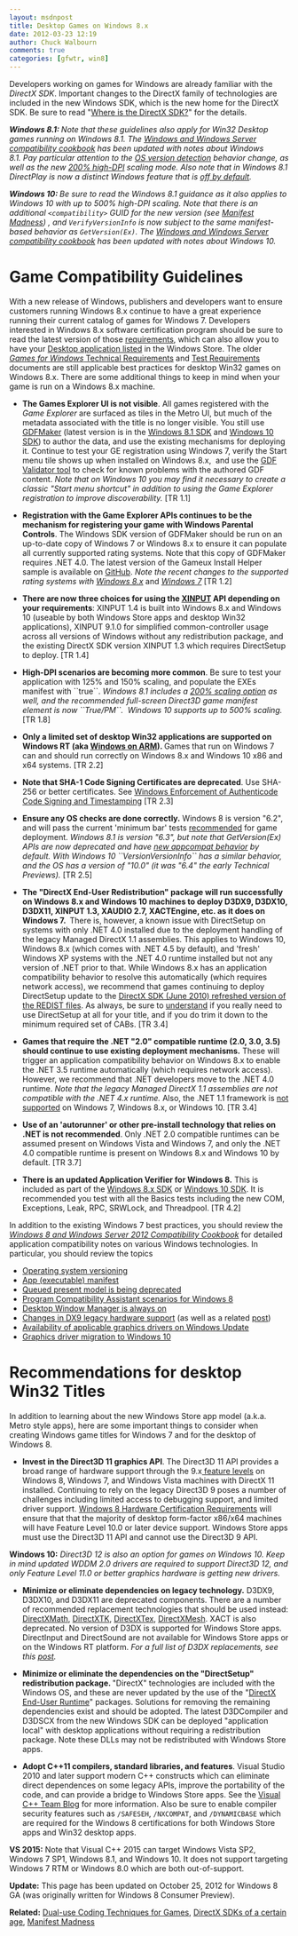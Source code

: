 ```yaml
---
layout: msdnpost
title: Desktop Games on Windows 8.x
date: 2012-03-23 12:19
author: Chuck Walbourn
comments: true
categories: [gfwtr, win8]
---
```

Developers working on games for Windows are already familiar with the <em>DirectX SDK</em>. Important changes to the DirectX family of technologies are included in the new Windows SDK, which is the new home for the DirectX SDK. Be sure to read "<a href="https://walbourn.github.io/where-is-the-directx-sdk/">Where is the DirectX SDK?</a>" for the details.
<!--more-->

<em><strong>Windows 8.1: </strong>Note that these guidelines also apply for Win32 Desktop games running on Windows 8.1. The <a href="https://docs.microsoft.com/en-us/windows/desktop/w8cookbook/windows-8-and-windows-server-8-compatibility-cookbook-portal">Windows and Windows Server compatibility cookbook</a> has been updated with notes about Windows 8.1. Pay particular attention to the <a href="https://docs.microsoft.com/en-us/windows/desktop/w8cookbook/operating-system-version-changes-in-windows-8-1">OS version detection</a> behavior change, as well as the new <a href="https://docs.microsoft.com/en-us/windows/desktop/w8cookbook/high-dpi-for-desktop-apps-in-windows-8-1">200% high-DPI</a> scaling mode. Also note that in Windows 8.1 DirectPlay is now a distinct Windows feature that is <a href="https://docs.microsoft.com/en-us/windows/desktop/w8cookbook/windows-components-installed-on-demand">off by default</a>.</em>

<em><strong>Windows 10: </strong>Be sure to read the Windows 8.1 guidance as it also applies to Windows 10 with up to 500% high-DPI scaling. Note that there is an additional ``<compatibility>`` GUID for the new version (see <a href="https://walbourn.github.io/manifest-madness/">Manifest Madness</a>) , and <code>VerifyVersionInfo</code> is now subject to the same manifest-based behavior as <code>GetVersion(Ex)</code>. The <a href="https://docs.microsoft.com/en-us/windows/desktop/w8cookbook/windows-8-and-windows-server-8-compatibility-cookbook-portal"><em>Windows and Windows Server compatibility cookbook</em></a><em> has been updated with notes about Windows 10.</em></em>

<h1><strong>Game Compatibility Guidelines</strong></h1>

With a new release of Windows, publishers and developers want to ensure customers running Windows 8.x continue to have a great experience running their current catalog of games for Windows 7. Developers interested in Windows 8.x software certification program should be sure to read the latest version of those <a href="http://go.microsoft.com/fwlink/p/?LinkID=237298">requirements</a>, which can also allow you to have your <a href="">Desktop application listed</a> in the Windows Store. The older <a href="https://docs.microsoft.com/en-us/windows/desktop/DxTechArts/games-for-windows-technical-requirements-1-1-0006"><em>Games for Windows</em> Technical Requirements</a> and <a href="https://docs.microsoft.com/en-us/windows/desktop/DxTechArts/games-for-windows-test-requirements-1-0-0006">Test Requirements</a> documents are still applicable best practices for desktop Win32 games on Windows 8.x. There are some additional things to keep in mind when your game is run on a Windows 8.x machine.

<ul>
 	<li><strong>The Games Explorer UI is not visible</strong>. All games registered with the <em>Game Explorer</em> are surfaced as tiles in the Metro UI, but much of the metadata associated with the title is no longer visible. You still use <a href="https://walbourn.github.io/windows-8-release-preview-and-gdfs/">GDFMaker</a> (latest version is in the <a href="http://go.microsoft.com/fwlink/?LinkID=323507">Windows 8.1 SDK</a> and <a href="https://developer.microsoft.com/en-US/windows/downloads/windows-10-sdk">Windows 10 SDK</a>) to author the data, and use the existing mechanisms for deploying it. Continue to test your GE registration using Windows 7, verify the Start menu tile shows up when installed on Windows 8.x,  and use the <a href="https://github.com/walbourn/directx-sdk-samples/tree/master/GDFTrace">GDF Validator tool</a> to check for known problems with the authored GDF content. <em>Note that on Windows 10 you may find it necessary to create a classic "Start menu shortcut" in addition to using the Game Explorer registration to improve discoverability.</em> [TR 1.1]</li>
</ul>

<ul>
 	<li><strong>Registration with the Game Explorer APIs continues to be the mechanism for registering your game with Windows Parental Controls</strong>. The Windows SDK version of GDFMaker should be run on an up-to-date copy of Windows 7 or Windows 8.x to ensure it can populate all currently supported rating systems. Note that this copy of GDFMaker requires .NET 4.0. The latest version of the Gameux Install Helper sample is available on <a href="https://github.com/walbourn/directx-sdk-samples/tree/master/InstallHelpers/GameuxInstallHelper">GitHub</a>. <em>Note the recent changes to the supported rating systems with <a href="https://walbourn.github.io/windows-8-release-preview-and-gdfs/">Windows 8.x</a> </em>and <em><a href="http://support.microsoft.com/kb/2773072">Windows 7</a> </em>[TR 1.2]</li>
</ul>

<ul>
 	<li><strong>There are now three choices for using the </strong><a href="https://walbourn.github.io/xinput-and-windows-8/"><strong>XINPUT</strong></a><strong> API depending on your requirements</strong>: XINPUT 1.4 is built into Windows 8.x and Windows 10 (useable by both Windows Store apps and desktop Win32 applications), XINPUT 9.1.0 for simplified common-controller usage across all versions of Windows without any redistribution package, and the existing DirectX SDK version XINPUT 1.3 which requires DirectSetup to deploy. [TR 1.4]</li>
</ul>

<ul>
 	<li><strong>High-DPI scenarios are becoming more common</strong>. Be sure to test your application with 125% and 150% scaling, and populate the EXEs manifest with ``<dpiAware>true</dpiAware>``. <em>Windows 8.1 includes a <a href="http://go.microsoft.com/fwlink/p/?LinkID=307061">200% scaling option</a> as well, and the recommended full-screen Direct3D game manifest element is now ``<dpiAware>True/PM</dpiAware>``.  Windows 10 supports up to 500% scaling. </em>[TR 1.8]</li>
</ul>

<ul>
 	<li><strong>Only a limited set of desktop Win32 applications are supported on Windows RT (aka <a href="https://channel9.msdn.com/posts/Building-Windows-for-the-ARM-processor-architecture">Windows on ARM</a>). </strong>Games that run on Windows 7 can and should run correctly on Windows 8.x and Windows 10 x86 and x64 systems. [TR 2.2]</li>
</ul>

<ul>
 	<li><strong>Note that SHA-1 Code Signing Certificates are deprecated</strong>. Use SHA-256 or better certificates. See <a href="https://aka.ms/sha1">Windows Enforcement of Authenticode Code Signing and Timestamping</a> [TR 2.3]</li>
</ul>

<ul>
 	<li><strong>Ensure any OS checks are done correctly.</strong> Windows 8 is version "6.2", and will pass the current 'minimum bar' tests <a href="https://walbourn.github.io/whats-in-a-version-number/">recommended</a> for game deployment. <em>Windows 8.1 is version "6.3", but note that GetVersion(Ex) APIs are now deprecated and have <a href="https://docs.microsoft.com/en-us/windows/desktop/w8cookbook/operating-system-version-changes-in-windows-8-1">new appcompat behavior</a> by default. With Windows 10 ``VersionVersionInfo`` has a similar behavior, and the OS has a version of "10.0" (it was "6.4" the early Technical Previews).</em> [TR 2.5]</li>
</ul>

<ul>
 	<li><strong>The "DirectX End-User Redistribution" package will run successfully on Windows 8.x and Windows 10 machines to deploy D3DX9, D3DX10, D3DX11, XINPUT 1.3, XAUDIO 2.7, XACTEngine, etc. as it does on Windows 7. </strong> There is, however, a known issue with DirectSetup on systems with only .NET 4.0 installed due to the deployment handling of the legacy Managed DirectX 1.1 assemblies. This applies to Windows 10, Windows 8.x (which comes with .NET 4.5 by default), and 'fresh' Windows XP systems with the .NET 4.0 runtime installed but not any version of .NET prior to that. While Windows 8.x has an application compatibility behavior to resolve this automatically (which requires network access), we recommend that games continuing to deploy DirectSetup update to the <a href="https://walbourn.github.io/dxsetup-update/">DirectX SDK (June 2010) refreshed version of the REDIST files</a>. As always, be sure to <a href="https://walbourn.github.io/not-so-direct-setup/">understand</a> if you really need to use DirectSetup at all for your title, and if you do trim it down to the minimum required set of CABs. [TR 3.4]</li>
</ul>

<ul>
 	<li><strong>Games that require the .NET "2.0" compatible runtime (2.0, 3.0, 3.5) should continue to use existing deployment mechanisms.</strong> These will trigger an application compatibility behavior on Windows 8.x to enable the .NET 3.5 runtime automatically (which requires network access). However, we recommend that .NET developers move to the .NET 4.0 runtime. <em>Note that the legacy Managed DirectX 1.1 assemblies are not compatible with the .NET 4.x runtime. </em>Also, the .NET 1.1 framework is <a href="http://support.microsoft.com/kb/2489698">not supported</a> on Windows 7, Windows 8.x, or Windows 10. [TR 3.4]</li>
</ul>

<ul>
 	<li><strong>Use of an 'autorunner' or other pre-install technology that relies on .NET is not recommended</strong>. Only .NET 2.0 compatible runtimes can be assumed present on Windows Vista and Windows 7, and only the .NET 4.0 compatible runtime is present on Windows 8.x and Windows 10 by default. [TR 3.7]</li>
</ul>

<ul>
 	<li><strong>There is an updated Application Verifier for Windows 8.</strong> This is included as part of the <a href="http://dev.windows.com/en-us/develop/downloads">Windows 8.x SDK</a> or <a href="https://developer.microsoft.com/en-US/windows/downloads/windows-10-sdk">Windows 10 SDK</a>. It is recommended you test with all the Basics tests including the new COM, Exceptions, Leak, RPC, SRWLock, and Threadpool. [TR 4.2]</li>
</ul>

In addition to the existing Windows 7 best practices, you should review the <a href="https://docs.microsoft.com/en-us/windows/desktop/w8cookbook/windows-8-and-windows-server-8-compatibility-cookbook-portal"><em>Windows 8 and Windows Server 2012 Compatibility Cookbook</em></a> for detailed application compatibility notes on various Windows technologies. In particular, you should review the topics

<ul>
 	<li><a href="https://docs.microsoft.com/en-us/windows/desktop/w8cookbook/operating-system-version-changes-in-windows-8-1">Operating system versioning</a></li>
 	<li><a href="https://docs.microsoft.com/en-us/windows/desktop/w8cookbook/application--executable--manifest">App (executable) manifest</a></li>
 	<li><a href="https://docs.microsoft.com/en-us/windows/desktop/w8cookbook/queued-present-model-is-being-deprecated">Queued present model is being deprecated</a></li>
 	<li><a href="https://docs.microsoft.com/en-us/windows/desktop/w8cookbook/pca-scenarios-for-windows-8">Program Compatibility Assistant scenarios for Windows 8</a></li>
 	<li><a href="https://docs.microsoft.com/en-us/windows/desktop/w8cookbook/desktop-window-manager-is-always-on">Desktop Window Manager is always on</a></li>
 	<li><a href="https://docs.microsoft.com/en-us/windows/desktop/w8cookbook/changes-in-dx9-legacy-hardware-support">Changes in DX9 legacy hardware support</a> (as well as a related <a href="https://walbourn.github.io/anatomy-of-direct3d-11-create-device/">post</a>)</li>
 	<li><a href="https://docs.microsoft.com/en-us/windows/desktop/w8cookbook/availability-of-applicable-graphics-drivers-on-windows-update">Availability of applicable graphics drivers on Windows Update</a></li>
 	<li><a href="https://docs.microsoft.com/en-us/windows/desktop/w8cookbook/graphics-driver-migration-to-windows-10">Graphics driver migration to Windows 10</a></li>
</ul>

<h1>Recommendations for desktop Win32 Titles</h1>

In addition to learning about the new Windows Store app model (a.k.a. Metro style apps), here are some important things to consider when creating Windows game titles for Windows 7 and for the desktop of Windows 8.

<ul>
 	<li><strong>Invest in the Direct3D 11 graphics API</strong>. The Direct3D 11 API provides a broad range of hardware support through the 9.x<a href="https://walbourn.github.io/direct3d-feature-levels/"> feature levels</a> on Windows 8, Windows 7, and Windows Vista machines with DirectX 11 installed. Continuing to rely on the legacy Direct3D 9 poses a number of challenges including limited access to debugging support, and limited driver support. <a href="https://docs.microsoft.com/en-us/previous-versions/windows/hardware/cert-program/">Windows 8 Hardware Certification Requirements</a> will ensure that that the majority of desktop form-factor x86/x64 machines will have Feature Level 10.0 or later device support. Windows Store apps must use the Direct3D 11 API and cannot use the Direct3D 9 API.</li>
</ul>

<strong>Windows 10:</strong> <em>Direct3D 12 is also an option for games on Windows 10. Keep in mind updated WDDM 2.0 drivers are required to support Direct3D 12, and only Feature Level 11.0 or better graphics hardware is getting new drivers.</em>

<ul>
 	<li><strong>Minimize or eliminate dependencies on legacy technology.</strong> D3DX9, D3DX10, and D3DX11 are deprecated components. There are a number of recommended replacement technologies that should be used instead: <a href="https://walbourn.github.io/introducing-directxmath/">DirectXMath</a>, <a href="http://go.microsoft.com/fwlink/?LinkId=248929">DirectXTK</a>, <a href="http://go.microsoft.com/fwlink/?LinkId=248926">DirectXTex</a>, <a href="https://walbourn.github.io/directxmesh/">DirectXMesh</a>. XACT is also deprecated. No version of D3DX is supported for Windows Store apps. DirectInput and DirectSound are not available for Windows Store apps or on the Windows RT platform. <em>For a full list of D3DX replacements, see this <a href="https://walbourn.github.io/living-without-d3dx/">post</a>.</em></li>
</ul>

<ul>
 	<li><strong>Minimize or eliminate the dependencies on the "DirectSetup" redistribution package. </strong>"DirectX" technologies are included with the Windows OS, and these are never updated by the use of the "<a href="https://walbourn.github.io/not-so-direct-setup/">DirectX End-User Runtime</a>" packages. Solutions for removing the remaining dependencies exist and should be adopted. The latest D3DCompiler and D3DSCX from the new Windows SDK can be deployed "application local" with desktop applications without requiring a redistribution package. Note these DLLs may not be redistributed with Windows Store apps.</li>
</ul>

<ul>
 	<li><strong>Adopt C++11 compilers, standard libraries, and features</strong>. Visual Studio 2010 and later support modern C++ constructs which can eliminate direct dependences on some legacy APIs, improve the portability of the code, and can provide a bridge to Windows Store apps. See the <a href="https://devblogs.microsoft.com/cppblog/c11-features-in-visual-c-11/">Visual C++ Team Blog</a> for more information. Also be sure to enable compiler security features such as <code>/SAFESEH</code>, <code>/NXCOMPAT</code>, and <code>/DYNAMICBASE</code> which are required for the Windows 8 certifications for both Windows Store apps and Win32 desktop apps.</li>
</ul>

<strong>VS 2015:</strong> Note that Visual C++ 2015 can target Windows Vista SP2, Windows 7 SP1, Windows 8.1, and Windows 10. It does not support targeting Windows 7 RTM or Windows 8.0 which are both out-of-support.

<strong>Update:</strong> This page has been updated on October 25, 2012 for Windows 8 GA (was originally written for Windows 8 Consumer Preview).

<strong>Related:</strong> <a href="https://walbourn.github.io/dual-use-coding-techniques-for-games-part-1/">Dual-use Coding Techniques for Games</a>, <a href="https://walbourn.github.io/directx-sdks-of-a-certain-age/">DirectX SDKs of a certain age</a>, <a href="https://walbourn.github.io/manifest-madness/">Manifest Madness</a>
